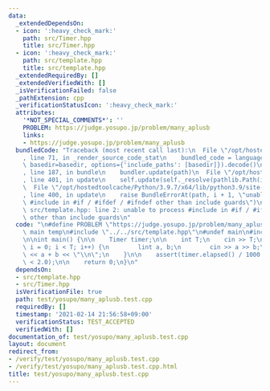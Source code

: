 ```yaml
---
data:
  _extendedDependsOn:
  - icon: ':heavy_check_mark:'
    path: src/Timer.hpp
    title: src/Timer.hpp
  - icon: ':heavy_check_mark:'
    path: src/template.hpp
    title: src/template.hpp
  _extendedRequiredBy: []
  _extendedVerifiedWith: []
  _isVerificationFailed: false
  _pathExtension: cpp
  _verificationStatusIcon: ':heavy_check_mark:'
  attributes:
    '*NOT_SPECIAL_COMMENTS*': ''
    PROBLEM: https://judge.yosupo.jp/problem/many_aplusb
    links:
    - https://judge.yosupo.jp/problem/many_aplusb
  bundledCode: "Traceback (most recent call last):\n  File \"/opt/hostedtoolcache/Python/3.9.7/x64/lib/python3.9/site-packages/onlinejudge_verify/documentation/build.py\"\
    , line 71, in _render_source_code_stat\n    bundled_code = language.bundle(stat.path,\
    \ basedir=basedir, options={'include_paths': [basedir]}).decode()\n  File \"/opt/hostedtoolcache/Python/3.9.7/x64/lib/python3.9/site-packages/onlinejudge_verify/languages/cplusplus.py\"\
    , line 187, in bundle\n    bundler.update(path)\n  File \"/opt/hostedtoolcache/Python/3.9.7/x64/lib/python3.9/site-packages/onlinejudge_verify/languages/cplusplus_bundle.py\"\
    , line 401, in update\n    self.update(self._resolve(pathlib.Path(included), included_from=path))\n\
    \  File \"/opt/hostedtoolcache/Python/3.9.7/x64/lib/python3.9/site-packages/onlinejudge_verify/languages/cplusplus_bundle.py\"\
    , line 400, in update\n    raise BundleErrorAt(path, i + 1, \"unable to process\
    \ #include in #if / #ifdef / #ifndef other than include guards\")\nonlinejudge_verify.languages.cplusplus_bundle.BundleErrorAt:\
    \ src/template.hpp: line 2: unable to process #include in #if / #ifdef / #ifndef\
    \ other than include guards\n"
  code: "\n#define PROBLEM \"https://judge.yosupo.jp/problem/many_aplusb\"\n\n#define\
    \ main temp\n#include \"../../src/template.hpp\"\n#undef main\n#include \"../../src/Timer.hpp\"\
    \n\nint main() {\n\n    Timer timer;\n\n    int T;\n    cin >> T;\n    for (int\
    \ i = 0; i < T; i++) {\n        lint a, b;\n        cin >> a >> b;\n        cout\
    \ << a + b << \"\\n\";\n    }\n\n    assert(timer.elapsed() / 1000.0 / 1000.0\
    \ < 2.0);\n\n    return 0;\n}\n"
  dependsOn:
  - src/template.hpp
  - src/Timer.hpp
  isVerificationFile: true
  path: test/yosupo/many_aplusb.test.cpp
  requiredBy: []
  timestamp: '2021-02-14 21:56:58+09:00'
  verificationStatus: TEST_ACCEPTED
  verifiedWith: []
documentation_of: test/yosupo/many_aplusb.test.cpp
layout: document
redirect_from:
- /verify/test/yosupo/many_aplusb.test.cpp
- /verify/test/yosupo/many_aplusb.test.cpp.html
title: test/yosupo/many_aplusb.test.cpp
---
```

